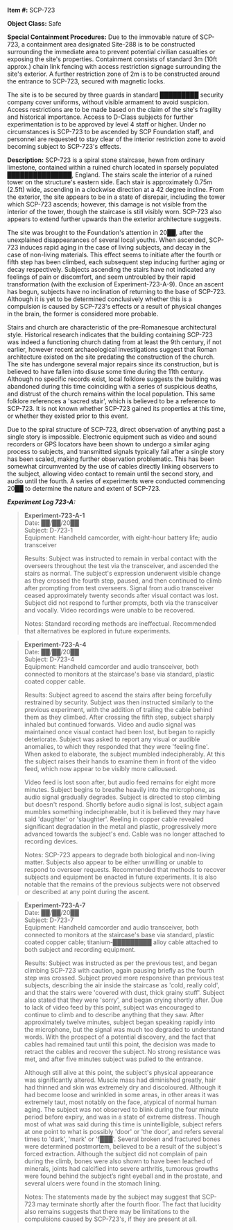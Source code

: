 **Item #:** SCP-723

**Object Class:** Safe

**Special Containment Procedures:** Due to the immovable nature of SCP-723, a containment area designated Site-288 is to be constructed surrounding the immediate area to prevent potential civilian casualties or exposing the site's properties. Containment consists of standard 3m (10ft approx.) chain link fencing with access restriction signage surrounding the site's exterior. A further restriction zone of 2m is to be constructed around the entrance to SCP-723, secured with magnetic locks.

The site is to be secured by three guards in standard █████████ security company cover uniforms, without visible armament to avoid suspicion. Access restrictions are to be made based on the claim of the site's fragility and historical importance. Access to D-Class subjects for further experimentation is to be approved by level 4 staff or higher. Under no circumstances is SCP-723 to be ascended by SCP Foundation staff, and personnel are requested to stay clear of the interior restriction zone to avoid becoming subject to SCP-723's effects.

**Description:** SCP-723 is a spiral stone staircase, hewn from ordinary limestone, contained within a ruined church located in sparsely populated ███████████████, England. The stairs scale the interior of a ruined tower on the structure's eastern side. Each stair is approximately 0.75m (2.5ft) wide, ascending in a clockwise direction at a 42 degree incline. From the exterior, the site appears to be in a state of disrepair, including the tower which SCP-723 ascends; however, this damage is not visible from the interior of the tower, though the staircase is still visibly worn. SCP-723 also appears to extend further upwards than the exterior architecture suggests.

The site was brought to the Foundation's attention in 20██, after the unexplained disappearances of several local youths. When ascended, SCP-723 induces rapid aging in the case of living subjects, and decay in the case of non-living materials. This effect seems to initiate after the fourth or fifth step has been climbed, each subsequent step inducing further aging or decay respectively. Subjects ascending the stairs have not indicated any feelings of pain or discomfort, and seem untroubled by their rapid transformation (with the exclusion of Experiment-723-A-9). Once an ascent has begun, subjects have no inclination of returning to the base of SCP-723. Although it is yet to be determined conclusively whether this is a compulsion is caused by SCP-723's effects or a result of physical changes in the brain, the former is considered more probable.

Stairs and church are characteristic of the pre-Romanesque architectural style. Historical research indicates that the building containing SCP-723 was indeed a functioning church dating from at least the 9th century, if not earlier, however recent archaeological investigations suggest that Roman architecture existed on the site predating the construction of the church. The site has undergone several major repairs since its construction, but is believed to have fallen into disuse some time during the 11th century. Although no specific records exist, local folklore suggests the building was abandoned during this time coinciding with a series of suspicious deaths, and distrust of the church remains within the local population. This same folklore references a 'sacred stair', which is believed to be a reference to SCP-723. It is not known whether SCP-723 gained its properties at this time, or whether they existed prior to this event.

Due to the spiral structure of SCP-723, direct observation of anything past a single story is impossible. Electronic equipment such as video and sound recorders or GPS locators have been shown to undergo a similar aging process to subjects, and transmitted signals typically fail after a single story has been scaled, making further observation problematic. This has been somewhat circumvented by the use of cables directly linking observers to the subject, allowing video contact to remain until the second story, and audio until the fourth. A series of experiments were conducted commencing 20██ to determine the nature and extent of SCP-723.

_**Experiment Log 723-A:**_

> **Experiment-723-A-1**  
> Date: ██/██/20██  
> Subject: D-723-1  
> Equipment: Handheld camcorder, with eight-hour battery life; audio transceiver
> 
> Results: Subject was instructed to remain in verbal contact with the overseers throughout the test via the transceiver, and ascended the stairs as normal. The subject's expression underwent visible change as they crossed the fourth step, paused, and then continued to climb after prompting from test overseers. Signal from audio transceiver ceased approximately twenty seconds after visual contact was lost. Subject did not respond to further prompts, both via the transceiver and vocally. Video recordings were unable to be recovered.
> 
> Notes: Standard recording methods are ineffectual. Recommended that alternatives be explored in future experiments.

> **Experiment-723-A-4**  
> Date: ██/██/20██  
> Subject: D-723-4  
> Equipment: Handheld camcorder and audio transceiver, both connected to monitors at the staircase's base via standard, plastic coated copper cable.
> 
> Results: Subject agreed to ascend the stairs after being forcefully restrained by security. Subject was then instructed similarly to the previous experiment, with the addition of trailing the cable behind them as they climbed. After crossing the fifth step, subject sharply inhaled but continued forwards. Video and audio signal was maintained once visual contact had been lost, but began to rapidly deteriorate. Subject was asked to report any visual or audible anomalies, to which they responded that they were 'feeling fine'. When asked to elaborate, the subject mumbled indecipherably. At this the subject raises their hands to examine them in front of the video feed, which now appear to be visibly more calloused.
> 
> Video feed is lost soon after, but audio feed remains for eight more minutes. Subject begins to breathe heavily into the microphone, as audio signal gradually degrades. Subject is directed to stop climbing but doesn't respond. Shortly before audio signal is lost, subject again mumbles something indecipherable, but it is believed they may have said 'daughter' or 'slaughter'. Reeling in copper cable revealed significant degradation in the metal and plastic, progressively more advanced towards the subject's end. Cable was no longer attached to recording devices.
> 
> Notes: SCP-723 appears to degrade both biological and non-living matter. Subjects also appear to be either unwilling or unable to respond to overseer requests. Recommended that methods to recover subjects and equipment be enacted in future experiments. It is also notable that the remains of the previous subjects were not observed or described at any point during the ascent.

> **Experiment-723-A-7**  
> Date: ██/██/20██  
> Subject: D-723-7  
> Equipment: Handheld camcorder and audio transceiver, both connected to monitors at the staircase's base via standard, plastic coated copper cable; titanium-█████████ alloy cable attached to both subject and recording equipment.
> 
> Results: Subject was instructed as per the previous test, and began climbing SCP-723 with caution, again pausing briefly as the fourth step was crossed. Subject proved more responsive than previous test subjects, describing the air inside the staircase as 'cold, really cold', and that the stairs were 'covered with dust, thick grainy stuff'. Subject also stated that they were 'sorry', and began crying shortly after. Due to lack of video feed by this point, subject was encouraged to continue to climb and to describe anything that they saw. After approximately twelve minutes, subject began speaking rapidly into the microphone, but the signal was much too degraded to understand words. With the prospect of a potential discovery, and the fact that cables had remained taut until this point, the decision was made to retract the cables and recover the subject. No strong resistance was met, and after five minutes subject was pulled to the entrance.
> 
> Although still alive at this point, the subject's physical appearance was significantly altered. Muscle mass had diminished greatly, hair had thinned and skin was extremely dry and discoloured. Although it had become loose and wrinkled in some areas, in other areas it was extremely taut, most notably on the face, atypical of normal human aging. The subject was not observed to blink during the four minute period before expiry, and was in a state of extreme distress. Though most of what was said during this time is unintelligible, subject refers at one point to what is possibly 'door' or 'the door', and refers several times to 'dark', 'mark' or 'f███'. Several broken and fractured bones were determined postmortem, believed to be a result of the subject's forced extraction. Although the subject did not complain of pain during the climb, bones were also shown to have been leached of minerals, joints had calcified into severe arthritis, tumorous growths were found behind the subject’s right eyeball and in the prostate, and several ulcers were found in the stomach lining.
> 
> Notes: The statements made by the subject may suggest that SCP-723 may terminate shortly after the fourth floor. The fact that lucidity also remains suggests that there may be limitations to the compulsions caused by SCP-723's, if they are present at all.